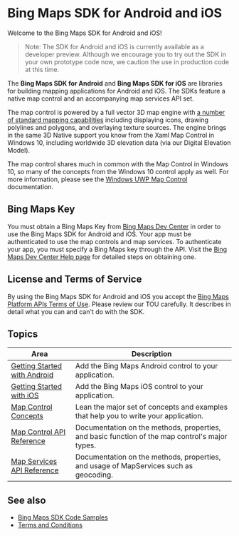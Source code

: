 # Bing Maps SDK for Android and iOS

Welcome to the Bing Maps SDK for Android and iOS!

> Note: The SDK for Android and iOS is currently available as a developer preview.  Although we encourage you to try out the SDK in your own
prototype code now, we caution the use in production code at this time.

The **Bing Maps SDK for Android** and **Bing Maps SDK for iOS** are libraries for building mapping applications for Android and iOS.
The SDKs feature a native map control and an accompanying map services API set.

The map control is powered by a full vector 3D map engine with [a number of standard mapping capabilities](map-control-concepts/Index.md)
including displaying icons, drawing polylines and polygons, and overlaying texture sources.  The engine brings in the same 3D Native
support you know from the Xaml Map Control in Windows 10, including worldwide 3D elevation data (via our Digital Elevation Model).

The map control shares much in common with the Map Control in Windows 10, so many of the concepts from the Windows 10 control apply as
well.  For more information, please see the [Windows UWP Map Control](https://msdn.microsoft.com/windows/uwp/maps-and-location/index)
documentation.

## Bing Maps Key

You must obtain a Bing Maps Key from [Bing Maps Dev Center](https://www.bingmapsportal.com/) in order to use the Bing Maps SDK for Android and iOS.
Your app must be authenticated to use the map controls and map services. To authenticate your app, you must specify a Bing Maps key through the API.
Visit the [Bing Maps Dev Center Help page](https://docs.microsoft.com/en-us/bingmaps/getting-started/bing-maps-dev-center-help/getting-a-bing-maps-key)
for detailed steps on obtaining one.

## License and Terms of Service

By using the Bing Maps SDK for Android and iOS you accept the [Bing Maps Platform APIs Terms of Use](https://go.microsoft.com/fwlink?LinkID=66121).
Please review our TOU carefully. It describes in detail what you can and can't do with the SDK.

## Topics

Area                                                             | Description
-------------                                                    | ----------------------
[Getting Started with Android](getting-started-android/index.md) | Add the Bing Maps Android control to your application.
[Getting Started with iOS](getting-started-ios/index.md)         | Add the Bing Maps iOS control to your application.
[Map Control Concepts](map-control-concepts/index.md)            | Lean the major set of concepts and examples that help you to write your application.
[Map Control API Reference](map-control-api/index.md)            | Documentation on the methods, properties, and basic function of the map control's major types.
[Map Services API Reference](map-services-api/index.md)          | Documentation on the methods, properties, and usage of MapServices such as geocoding.

## See also

* [Bing Maps SDK Code Samples](https://github.com/Microsoft/MapsSDK-native)
* [Terms and Conditions](https://go.microsoft.com/fwlink?LinkID=66121)